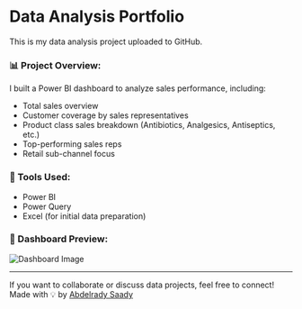 
# Data Analysis Portfolio

This is my data analysis project uploaded to GitHub.

### 📊 Project Overview:
I built a Power BI dashboard to analyze sales performance, including:
- Total sales overview
- Customer coverage by sales representatives
- Product class sales breakdown (Antibiotics, Analgesics, Antiseptics, etc.)
- Top-performing sales reps
- Retail sub-channel focus

### 🔧 Tools Used:
- Power BI
- Power Query
- Excel (for initial data preparation)

### 📸 Dashboard Preview:
![Dashboard Image]([https://raw.githubusercontent.com/username/repository/main/image.jpg](https://github.com/abdelradysaady/data-analysis-portfolio/blob/29e26a9711ff76ff951722da996a5a5633d5f6f7/Annotation%202025-05-26%20224513.jpg))

---

If you want to collaborate or discuss data projects, feel free to connect!
Made with 💡 by [Abdelrady Saady](https://www.linkedin.com/in/abdelradysaady)
